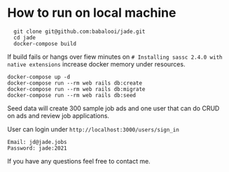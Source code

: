 # How to run on local machine

```
  git clone git@github.com:babalooi/jade.git
  cd jade
  docker-compose build
```

If build fails or hangs over fiew minutes on `# Installing sassc 2.4.0 with native extensions` increase docker memory under resources.

```
docker-compose up -d
docker-compose run --rm web rails db:create
docker-compose run --rm web rails db:migrate
docker-compose run --rm web rails db:seed
```

Seed data will create 300 sample job ads and one user that can do CRUD on ads and review job applications.

User can login under `http://localhost:3000/users/sign_in`
```
Email: jd@jade.jobs
Password: jade:2021
```

If you have any questions feel free to contact me.

